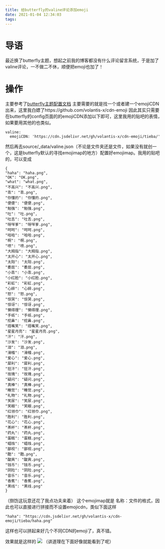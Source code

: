 ```yaml
---
title: 给butterfly的valine评论添加emoji
date: 2021-01-04 12:34:03
tags:
---
```

# 导语
最近换了butterfly主题，想起之前我的博客都没有什么评论留言系统，于是加了valine评论，一不做二不休，顺便把emoji也加了！

# 操作
主要参考了[butterfly主题配置文档](https://butterfly.js.org/posts/ceeb73f/)
主要需要的就是找一个或者建一个emojiCDN出来，这里我白嫖了https://github.com/volantis-x/cdn-emoji
因此其实只需要在butterfly的config页面的的emojiCDN添加以下即可，这里我用的贴吧的表情，如果要用其他的也类似。
```
valine:
  emojiCDN: 'https://cdn.jsdelivr.net/gh/volantis-x/cdn-emoji/tieba/'
```
然后再去source/_data/valine.json（不论是文件夹还是文件，如果没有就创一个，这是butterfly默认的寻找emojimap的地方）配置好emojimap。我用的贴吧的，可以变成
```
{
"haha": "haha.png",
"OK": "OK.png",
"what": "what.png",
"不高兴": "不高兴.png",
"乖": "乖.png",
"你懂的": "你懂的.png",
"便便": "便便.png",
"勉强": "勉强.png",
"吐": "吐.png",
"吐舌": "吐舌.png",
"呀咩爹": "呀咩爹.png",
"呵呵": "呵呵.png",
"哈哈": "哈哈.png",
"啊": "啊.png",
"喷": "喷.png",
"大拇指": "大拇指.png",
"太开心": "太开心.png",
"太阳": "太阳.png",
"委屈": "委屈.png",
"小乖": "小乖.png",
"小红脸": "小红脸.png",
"彩虹": "彩虹.png",
"心碎": "心碎.png",
"怒": "怒.png",
"惊哭": "惊哭.png",
"惊讶": "惊讶.png",
"懒得理": "懒得理.png",
"手纸": "手纸.png",
"挖鼻": "挖鼻.png",
"捂嘴笑": "捂嘴笑.png",
"星星月亮": "星星月亮.png",
"汗": "汗.png",
"沙发": "沙发.png",
"泪": "泪.png",
"滑稽": "滑稽.png",
"爱心": "爱心.png",
"犀利": "犀利.png",
"狂汗": "狂汗.png",
"玫瑰": "玫瑰.png",
"疑问": "疑问.png",
"真棒": "真棒.png",
"睡觉": "睡觉.png",
"礼物": "礼物.png",
"笑尿": "笑尿.png",
"笑眼": "笑眼.png",
"红领巾": "红领巾.png",
"胜利": "胜利.png",
"花心": "花心.png",
"茶杯": "茶杯.png",
"药丸": "药丸.png",
"蛋糕": "蛋糕.png",
"蜡烛": "蜡烛.png",
"鄙视": "鄙视.png",
"酷": "酷.png",
"酸爽": "酸爽.png",
"钱币": "钱币.png",
"阴险": "阴险.png",
"音乐": "音乐.png",
"香蕉": "香蕉.png",
"黑线": "黑线.png"
}
```
（捯饬这玩意还花了我点功夫来着）
这个emojimap就是 名称：文件的格式，因此也可以直接进行拼接而不设置emojicdn，类似下面这样
```
"haha": "https://cdn.jsdelivr.net/gh/volantis-x/cdn-emoji/tieba/haha.png"
```
这样也可以拼起来好几个不同CDN的emoji了，真不错。

效果就是这样的
![](1.jpg)
（讲道理在下面好像就能看到了呢）